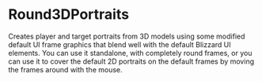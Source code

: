 # Round3DPortraits

Creates player and target portraits from 3D models using some modified default UI frame graphics that blend well with the default Blizzard UI elements. You can use it standalone, with completely round frames, or you can use it to cover the default 2D portraits on the default frames by moving the frames around with the mouse.
